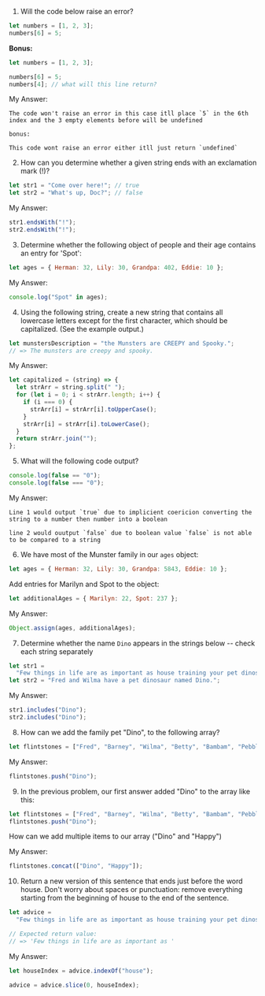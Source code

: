 1. Will the code below raise an error?

```javascript
let numbers = [1, 2, 3];
numbers[6] = 5;
```

**Bonus:**

```javascript
let numbers = [1, 2, 3];

numbers[6] = 5;
numbers[4]; // what will this line return?
```

My Answer:

```
The code won't raise an error in this case itll place `5` in the 6th index and the 3 empty elements before will be undefined

bonus:

This code wont raise an error either itll just return `undefined`
```

2. How can you determine whether a given string ends with an exclamation mark (!)?

```javascript
let str1 = "Come over here!"; // true
let str2 = "What's up, Doc?"; // false
```

My Answer:

```javascript
str1.endsWith("!");
str2.endsWith("!");
```

3. Determine whether the following object of people and their age contains an entry for 'Spot':

```javascript
let ages = { Herman: 32, Lily: 30, Grandpa: 402, Eddie: 10 };
```

My Answer:

```javascript
console.log("Spot" in ages);
```

4. Using the following string, create a new string that contains all lowercase letters except for the first character, which should be capitalized. (See the example output.)

```javascript
let munstersDescription = "the Munsters are CREEPY and Spooky.";
// => The munsters are creepy and spooky.
```

My Answer:

```javascript
let capitalized = (string) => {
  let strArr = string.split(" ");
  for (let i = 0; i < strArr.length; i++) {
    if (i === 0) {
      strArr[i] = strArr[i].toUpperCase();
    }
    strArr[i] = strArr[i].toLowerCase();
  }
  return strArr.join("");
};
```

5. What will the following code output?

```javascript
console.log(false == "0");
console.log(false === "0");
```

My Answer:

```
Line 1 would output `true` due to implicient coericion converting the string to a number then number into a boolean

line 2 would ouutput `false` due to boolean value `false` is not able to be compared to a string
```

6. We have most of the Munster family in our `ages` object:

```javascript
let ages = { Herman: 32, Lily: 30, Grandpa: 5843, Eddie: 10 };
```

Add entries for Marilyn and Spot to the object:

```javascript
let additionalAges = { Marilyn: 22, Spot: 237 };
```

My Answer:

```javascript
Object.assign(ages, additionalAges);
```

7. Determine whether the name `Dino` appears in the strings below -- check each string separately

```javascript
let str1 =
  "Few things in life are as important as house training your pet dinosaur.";
let str2 = "Fred and Wilma have a pet dinosaur named Dino.";
```

My Answer:

```javascript
str1.includes("Dino");
str2.includes("Dino");
```

8. How can we add the family pet "Dino", to the following array?

```javascript
let flintstones = ["Fred", "Barney", "Wilma", "Betty", "Bambam", "Pebbles"];
```

My Answer:

```javascript
flintstones.push("Dino");
```

9. In the previous problem, our first answer added "Dino" to the array like this:

```javascript
let flintstones = ["Fred", "Barney", "Wilma", "Betty", "Bambam", "Pebbles"];
flintstones.push("Dino");
```

How can we add multiple items to our array ("Dino" and "Happy")

My Answer:

```javascript
flintstones.concat(["Dino", "Happy"]);
```

10. Return a new version of this sentence that ends just before the word house. Don't worry about spaces or punctuation: remove everything starting from the beginning of house to the end of the sentence.

```javascript
let advice =
  "Few things in life are as important as house training your pet dinosaur.";

// Expected return value:
// => 'Few things in life are as important as '
```

My Answer:

```javascript
let houseIndex = advice.indexOf("house");

advice = advice.slice(0, houseIndex);
```
